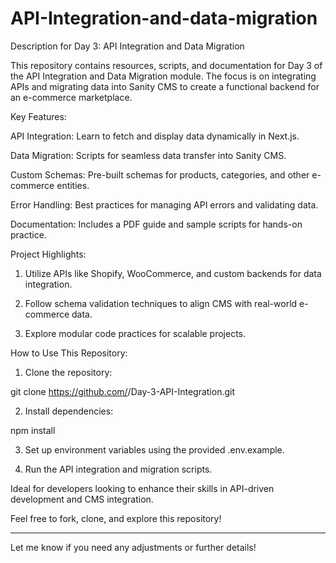 # API-Integration-and-data-migration

Description for Day 3: API Integration and Data Migration

This repository contains resources, scripts, and documentation for Day 3 of the API Integration and Data Migration module. The focus is on integrating APIs and migrating data into Sanity CMS to create a functional backend for an e-commerce marketplace.

Key Features:

API Integration: Learn to fetch and display data dynamically in Next.js.

Data Migration: Scripts for seamless data transfer into Sanity CMS.

Custom Schemas: Pre-built schemas for products, categories, and other e-commerce entities.

Error Handling: Best practices for managing API errors and validating data.

Documentation: Includes a PDF guide and sample scripts for hands-on practice.


Project Highlights:

1. Utilize APIs like Shopify, WooCommerce, and custom backends for data integration.


2. Follow schema validation techniques to align CMS with real-world e-commerce data.


3. Explore modular code practices for scalable projects.



How to Use This Repository:

1. Clone the repository:

git clone https://github.com/<your-username>/Day-3-API-Integration.git


2. Install dependencies:

npm install


3. Set up environment variables using the provided .env.example.


4. Run the API integration and migration scripts.



Ideal for developers looking to enhance their skills in API-driven development and CMS integration.

Feel free to fork, clone, and explore this repository!


---

Let me know if you need any adjustments or further details!
